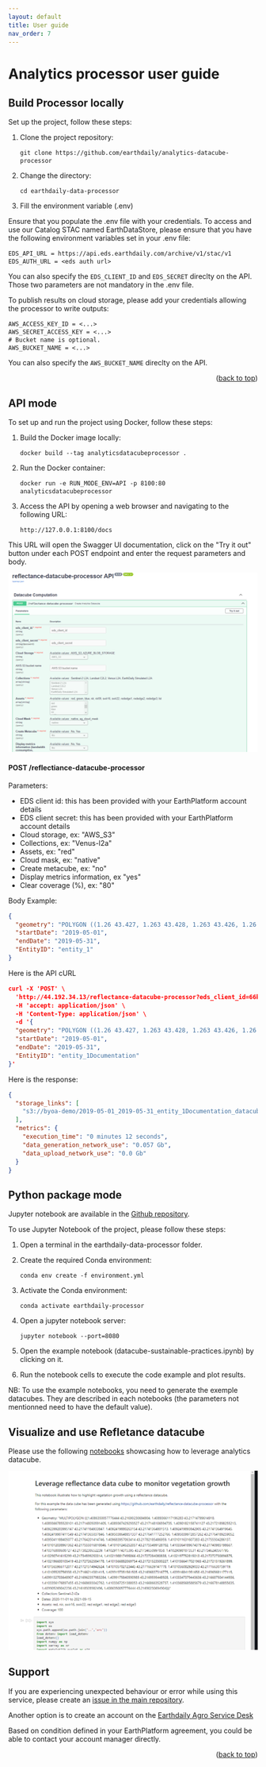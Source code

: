 ```yaml
---
layout: default
title: User guide
nav_order: 7
---
```



# Analytics processor user guide

## Build Processor locally

Set up the project, follow these steps:

1. Clone the project repository:

    ```
    git clone https://github.com/earthdaily/analytics-datacube-processor
    ```

2. Change the directory:

    ```
    cd earthdaily-data-processor
    ```

3. Fill the environment variable (.env)

Ensure that you populate the .env file with your credentials.
To access and use our Catalog STAC named EarthDataStore, please ensure that you have the following environment variables set in your .env file:

```
EDS_API_URL = https://api.eds.earthdaily.com/archive/v1/stac/v1
EDS_AUTH_URL = <eds auth url>
```
You can also specify the <code>EDS_CLIENT_ID</code> and <code>EDS_SECRET</code> direclty on the API. Those two parameters are not mandatory in the .env file. 

To publish results on cloud storage, please add your credentials allowing the processor to write outputs:

```
AWS_ACCESS_KEY_ID = <...>
AWS_SECRET_ACCESS_KEY = <...>
# Bucket name is optional.
AWS_BUCKET_NAME = <...> 

```

You can also specify the <code>AWS_BUCKET_NAME</code> direclty on the API.

<p align="right">(<a href="#top">back to top</a>)</p>


## API mode

To set up and run the project using Docker, follow these steps:

1. Build the Docker image locally:

    ```
    docker build --tag analyticsdatacubeprocessor .
    ```

2. Run the Docker container:

    ```
    docker run -e RUN_MODE_ENV=API -p 8100:80 analyticsdatacubeprocessor
    ```

3. Access the API by opening a web browser and navigating to the following URL:

    ```
    http://127.0.0.1:8100/docs
    ```

This URL will open the Swagger UI documentation, click on the "Try it out" button under each POST endpoint and enter the request parameters and body.

![Reflectance Datacube API](images/ReflectanceDataCube_API.png "Reflectance Datacube API")


#### POST /reflectiance-datacube-processor

Parameters:

- EDS client id: this has been provided with your EarthPlatform account details
- EDS client secret: this has been provided with your EarthPlatform account details
- Cloud storage, ex: "AWS_S3"
- Collections, ex: "Venus-l2a"
- Assets, ex: "red"
- Cloud mask, ex: "native"
- Create metacube, ex: "no"
- Display metrics information, ex "yes"
- Clear coverage (%), ex: "80"

Body Example:

```json
{
  "geometry": "POLYGON ((1.26 43.427, 1.263 43.428, 1.263 43.426, 1.26 43.426, 1.26 43.427))",
  "startDate": "2019-05-01",
  "endDate": "2019-05-31",
  "EntityID": "entity_1"
}
```

Here is the API cURL

```json
curl -X 'POST' \
  'http://44.192.34.13/reflectance-datacube-processor?eds_client_id=66ksg23po0pp7pdv302ibinsoi&eds_client_secret=f1dlfqt1a0h0ona1mjjppjgmqbccena35u48np3v4pm561a0o27&Cloud%20Storage=AWS_S3&AWS%20S3%20bucket%20name=byoa-demo&Collections=Sentinel-2%20L2A&Collections=Landsat%20C2L2&Assets=red&Assets=green&Assets=nir&Cloud%20Mask=native&Create%20Metacube=Yes&Display%20metrics%20information%20%28bandwidth%20consumption%2C%20duration%29=Yes&Clear%20Coverage%20%28%25%29=100' \
  -H 'accept: application/json' \
  -H 'Content-Type: application/json' \
  -d '{
  "geometry": "POLYGON ((1.26 43.427, 1.263 43.428, 1.263 43.426, 1.26 43.426, 1.26 43.427))",
  "startDate": "2019-05-01",
  "endDate": "2019-05-31",
  "EntityID": "entity_1Documentation"
}'
```

Here is the response:

```json
{
  "storage_links": [
    "s3://byoa-demo/2019-05-01_2019-05-31_entity_1Documentation_datacube.zarr"
  ],
  "metrics": {
    "execution_time": "0 minutes 12 seconds",
    "data_generation_network_use": "0.057 Gb",
    "data_upload_network_use": "0.0 Gb"
  }
}
```

## Python package mode

Jupyter notebook are available in the [Github repository](https://github.com/earthdaily/analytics-datacube-processor/tree/main/notebooks).

To use Jupyter Notebook of the project, please follow these steps:

1. Open a terminal in the earthdaily-data-processor folder.

2. Create the required Conda environment:

    ```
    conda env create -f environment.yml
    ```

3. Activate the Conda environment:

    ```
    conda activate earthdaily-processor
    ```

4. Open a jupyter notebook server:

    ```
    jupyter notebook --port=8080
    ```

5. Open the example notebook (datacube-sustainable-practices.ipynb) by clicking on it.

6. Run the notebook cells to execute the code example and plot results.

NB: To use the example notebooks, you need to generate the exemple datacubes.
They are described in each notebooks (the parameters not mentionned need to have the default value).

## Visualize and use Refletance datacube 

Please use the following [notebooks](https://github.com/earthdaily/analytics-datacube-processor/tree/main/notebooks) showcasing how to leverage analytics datacube.

![Notebook](images/Notebook.png "Notebook")
## Support

If you are experiencing unexpected behaviour or error while using this service, please create an [issue in the main repository](https://github.com/earthdaily/analytics-datacube-processor/issues).

Another option is to create an account on the [Earthdaily Agro Service Desk](https://earthdailyagro.com/contact/)

Based on condition defined in your EarthPlatform agreement, you could be able to contact your account manager directly.

<p align="right">(<a href="#top">back to top</a>)</p>
